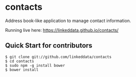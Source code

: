 # contacts
Address book-like application to manage contact information.

Running live here: https://linkeddata.github.io/contacts/

Quick Start for contributors
----------------------------

```
$ git clone git://github.com/linkeddata/contacts
$ cd contacts
$ sudo npm -g install bower
$ bower install
```